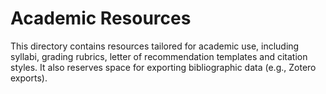 # Academic Resources

This directory contains resources tailored for academic use, including
syllabi, grading rubrics, letter of recommendation templates and citation
styles.  It also reserves space for exporting bibliographic data (e.g.,
Zotero exports).

